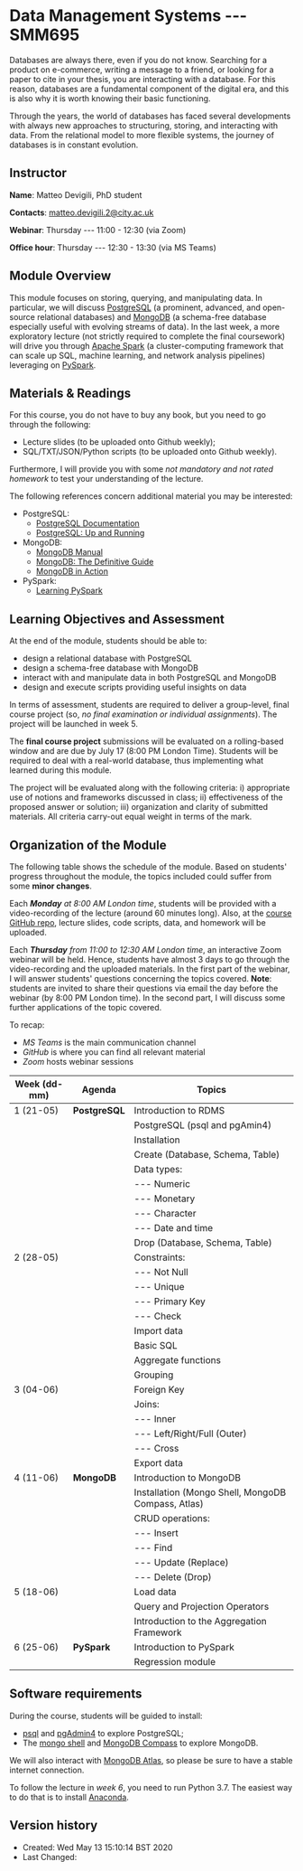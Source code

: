 # Data Management Systems --- SMM695
Databases are always there, even if you do not know. Searching for a product on
e-commerce, writing a message to a friend, or looking for a paper to cite in
your thesis, you are interacting with a database. For this reason, databases are
a fundamental component of the digital era, and this is also why it is worth
knowing their basic functioning.

Through the years, the world of databases has faced several developments with
always new approaches to structuring, storing, and interacting with data. From
the relational model to more flexible systems, the journey of databases is in
constant evolution. 

## Instructor
**Name**: Matteo Devigili, PhD student

**Contacts**: matteo.devigili.2@city.ac.uk

**Webinar**: Thursday --- 11:00 - 12:30 (via Zoom)

**Office hour**: Thursday --- 12:30 - 13:30 (via MS Teams)

## Module Overview
This module focuses on storing, querying, and manipulating data. In
particular, we will discuss [PostgreSQL](https://www.postgresql.org) (a
prominent, advanced, and open-source relational databases) and
[MongoDB](https://www.mongodb.com) (a schema-free database especially useful
with evolving streams of data). In the last week, a more exploratory lecture
(not strictly required to complete the final coursework) will drive you through
[Apache Spark](https://spark.apache.org) (a cluster-computing framework that
can scale up SQL, machine learning, and network analysis pipelines) leveraging
on [PySpark](https://spark.apache.org/docs/latest/api/python/index.html#).

## Materials & Readings
For this course, you do not have to buy any book, but you need to go through
the following:

* Lecture slides (to be uploaded onto Github weekly);
* SQL/TXT/JSON/Python scripts (to be uploaded onto Github weekly).

Furthermore, I will provide you with some _not mandatory and not rated homework_
to test your understanding of the lecture. 

The following references concern additional material you may be interested:
* PostgreSQL:
  * [PostgreSQL Documentation](https://www.postgresql.org/docs/12/index.html)
  * [PostgreSQL: Up and Running](http://shop.oreilly.com/product/0636920052715.do)
* MongoDB:
  * [MongoDB Manual](https://docs.mongodb.com/manual/)
  * [MongoDB: The Definitive Guide](http://shop.oreilly.com/product/0636920049531.do)
  * [MongoDB in Action](https://www.manning.com/books/mongodb-in-action-second-edition)
* PySpark:
  * [Learning PySpark](https://link.springer.com/book/10.1007%2F978-1-4842-4961-1)

## Learning Objectives and Assessment
At the end of the module, students should be able to:

* design a relational database with PostgreSQL
* design a schema-free database with MongoDB
* interact with and manipulate data in both PostgreSQL and MongoDB
* design and execute scripts providing useful insights on data

In terms of assessment, students are required to deliver a group-level, final
course project (so, _no final examination or individual assignments_). The
project will be launched in week 5.

The **final course project** submissions will be evaluated on a rolling-based
window and are due by July 17 (8:00 PM London Time).  Students will be required
to deal with a real-world database, thus implementing what learned during this
module.

The project will be evaluated along with the following criteria: i) appropriate use
of notions and frameworks discussed in class; ii) effectiveness of the proposed
answer or solution; iii) organization and clarity of submitted materials. All
criteria carry-out equal weight in terms of the mark.

## Organization of the Module
The following table shows the schedule of the module. Based on students'
progress throughout the module, the topics included could suffer from some **minor
changes**.

Each _**Monday** at 8:00 AM London time_, students will be provided with a
video-recording of the lecture (around 60 minutes long). Also, at the 
[course GitHub repo](https://github.com/mattDevigili/dms-smm695), lecture slides, code scripts, data, and homework will be
uploaded.

Each _**Thursday** from 11:00 to 12:30 AM London time_, an interactive Zoom webinar
will be held. Hence, students have almost 3 days to go through the
video-recording and the uploaded materials. In the first part of the webinar, I
will answer students' questions concerning the topics covered. **Note**:
students are invited to share their questions via email the day before the
webinar (by 8:00 PM London time). In the second part, I will discuss some
further applications of the topic covered. 

To recap:
* _MS Teams_ is the main communication channel
* _GitHub_ is where you can find all relevant material
* _Zoom_ hosts webinar sessions

| Week (dd-mm) | Agenda         | Topics                                             |
|--------------|----------------|----------------------------------------------------|
| 1 (21-05)    | **PostgreSQL** | Introduction to RDMS                               |
|              |                | PostgreSQL (psql and pgAmin4)                      |
|              |                | Installation                                       |
|              |                | Create (Database, Schema, Table)                   |
|              |                | Data types:                                        |
|              |                | --- Numeric                                        |
|              |                | --- Monetary                                       |
|              |                | --- Character                                      |
|              |                | --- Date and time                                  |
|              |                | Drop (Database, Schema, Table)                     |
| 2 (28-05)    |                | Constraints:                                       |
|              |                | --- Not Null                                       |
|              |                | --- Unique                                         |
|              |                | --- Primary Key                                    |
|              |                | --- Check                                          |
|              |                | Import data                                        |
|              |                | Basic SQL                                          |
|              |                | Aggregate functions                                |
|              |                | Grouping                                           |
| 3 (04-06)    |                | Foreign Key                                        |
|              |                | Joins:                                             |
|              |                | --- Inner                                          |
|              |                | --- Left/Right/Full (Outer)                        |
|              |                | --- Cross                                          |
|              |                | Export data                                        |
| 4 (11-06)    | **MongoDB**    | Introduction to MongoDB                            |
|              |                | Installation (Mongo Shell, MongoDB Compass, Atlas) |
|              |                | CRUD operations:                                   |
|              |                | --- Insert                                         |
|              |                | --- Find                                           |
|              |                | --- Update (Replace)                               |
|              |                | --- Delete (Drop)                                  |
| 5 (18-06)    |                | Load data                                          |
|              |                | Query and Projection Operators                     |
|              |                | Introduction to the Aggregation Framework          |
| 6 (25-06)    | **PySpark**    | Introduction to PySpark                            |
|              |                | Regression module                                  |



## Software requirements
During the course, students will be guided to install:
* [psql](https://www.postgresql.org/docs/12/app-psql.html) and [pgAdmin4](https://www.pgadmin.org) to explore PostgreSQL;
* The [mongo shell](https://www.mongodb.com/download-center/enterprise) and [MongoDB Compass](https://www.mongodb.com/products/compass) to explore MongoDB.

We will also interact with [MongoDB Atlas](https://www.mongodb.com/cloud/atlas),
so please be sure to have a stable internet connection. 

To follow the lecture in _week 6_, you need to run Python 3.7. The
easiest way to do that is to install [Anaconda](https://www.anaconda.com/products/individual).

## Version history
* Created: Wed May 13 15:10:14 BST 2020
* Last Changed:
